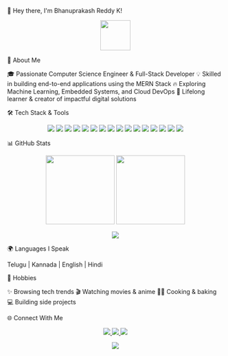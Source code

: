 👋 Hey there, I'm Bhanuprakash Reddy K!
<p align="center"> <img src="https://media.giphy.com/media/hvRJCLFzcasrR4ia7z/giphy.gif" width="70"/> </p>
🚀 About Me

🎓 Passionate Computer Science Engineer & Full-Stack Developer
💡 Skilled in building end-to-end applications using the MERN Stack
🔥 Exploring Machine Learning, Embedded Systems, and Cloud DevOps
🎯 Lifelong learner & creator of impactful digital solutions

🛠️ Tech Stack & Tools
<p align="center"> <!-- Programming --> <img src="https://img.shields.io/badge/C++-00599C?style=for-the-badge&logo=cplusplus&logoColor=white"/> <img src="https://img.shields.io/badge/Python-3776AB?style=for-the-badge&logo=python&logoColor=white"/> <img src="https://img.shields.io/badge/Kotlin-7F52FF?style=for-the-badge&logo=kotlin&logoColor=white"/> <!-- Web --> <img src="https://img.shields.io/badge/HTML5-E34F26?style=for-the-badge&logo=html5&logoColor=white"/> <img src="https://img.shields.io/badge/CSS3-1572B6?style=for-the-badge&logo=css3&logoColor=white"/> <img src="https://img.shields.io/badge/JavaScript-323330?style=for-the-badge&logo=javascript&logoColor=F7DF1E"/> <img src="https://img.shields.io/badge/SASS-CC6699?style=for-the-badge&logo=sass&logoColor=white"/> <!-- MERN --> <img src="https://img.shields.io/badge/MongoDB-4EA94B?style=for-the-badge&logo=mongodb&logoColor=white"/> <img src="https://img.shields.io/badge/Express.js-000000?style=for-the-badge&logo=express&logoColor=white"/> <img src="https://img.shields.io/badge/React-61DAFB?style=for-the-badge&logo=react&logoColor=000"/> <img src="https://img.shields.io/badge/Node.js-43853D?style=for-the-badge&logo=node.js&logoColor=white"/> <!-- Tools --> <img src="https://img.shields.io/badge/Git-F05032?style=for-the-badge&logo=git&logoColor=white"/> <img src="https://img.shields.io/badge/GitHub-181717?style=for-the-badge&logo=github&logoColor=white"/> <img src="https://img.shields.io/badge/VSCode-0078D4?style=for-the-badge&logo=visualstudiocode&logoColor=white"/> <img src="https://img.shields.io/badge/Android%20Studio-3DDC84?style=for-the-badge&logo=androidstudio&logoColor=white"/> <img src="https://img.shields.io/badge/Arduino-00979D?style=for-the-badge&logo=arduino&logoColor=white"/> </p>
📊 GitHub Stats
<p align="center"> <img src="https://github-readme-stats.vercel.app/api?username=bhanreddy&show_icons=true&theme=radical" height="160"/> <img src="https://github-readme-streak-stats.herokuapp.com/?user=bhanreddy&theme=radical" height="160"/> </p> <p align="center"> <img src="https://github-readme-stats.vercel.app/api/top-langs/?username=bhanreddy&layout=compact&theme=radical"/> </p>
🌍 Languages I Speak

Telugu | Kannada | English | Hindi

🎯 Hobbies

✨ Browsing tech trends
🎬 Watching movies & anime
👨‍🍳 Cooking & baking
💻 Building side projects

🌐 Connect With Me
<p align="center"> <a href="https://github.com/bhanreddy"> <img src="https://img.shields.io/badge/GitHub-bhanreddy-181717?style=for-the-badge&logo=github"/> </a> <a href="https://www.linkedin.com/in/YOUR-LINKEDIN"> <img src="https://img.shields.io/badge/LinkedIn-Connect-blue?style=for-the-badge&logo=linkedin"/> </a> <a href="mailto:YOURMAIL@example.com"> <img src="https://img.shields.io/badge/Email-Say%20Hi!-red?style=for-the-badge&logo=gmail"/> </a> </p>
<p align="center"> <img src="https://raw.githubusercontent.com/halfrost/halfrost/master/icons/header_.png"/> </p>
